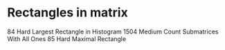 # Rectangles in matrix

84 Hard Largest Rectangle in Histogram
1504 Medium Count Submatrices With All Ones
85 Hard Maximal Rectangle

